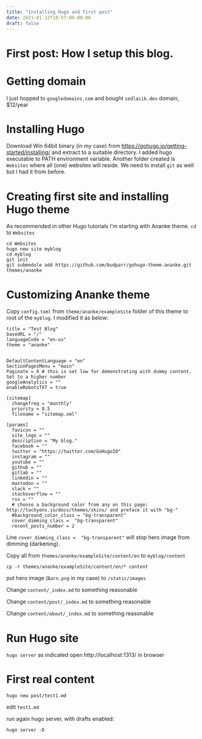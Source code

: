 ```yaml
---
title: "Installing Hugo and first post"
date: 2021-01-12T18:57:09-08:00
draft: false
---
```


First post: How I setup this blog.
===========
# Getting domain
I just hopped to `googledomains.com` and bought `sedlacik.dev` domain, $12/year

# Installing Hugo
Download Win 64bit binary (in my case) from https://gohugo.io/getting-started/installing/ and extract to a suitable directory.
I added hugo executable to PATH environment variable. Another folder created is `Websites` where all (one) websites will reside.
We need to install `git` as well but I had it from before.

# Creating first site and installing Hugo theme
As recommended in other Hugo tutorials I'm starting with Ananke theme.
`cd` to `Websites`
```shell
cd Websites
hugo new site myblog
cd myblog
git init
git submodule add https://github.com/budparr/gohugo-theme-ananke.git themes/ananke
```


# Customizing Ananke theme
Copy `config.toml` from `theme/ananke/exampleSite` folder of this theme to root of the `myblog`. 
I modified it as below:

```
title = "Test Blog"
baseURL = "/"
languageCode = "en-us"
theme = "ananke"


DefaultContentLanguage = "en"
SectionPagesMenu = "main"
Paginate = 8 # this is set low for demonstrating with dummy content. Set to a higher number
googleAnalytics = ""
enableRobotsTXT = true

[sitemap]
  changefreq = "monthly"
  priority = 0.5
  filename = "sitemap.xml"

[params]
  favicon = ""
  site_logo = ""
  description = "My blog."
  facebook = ""
  twitter = "https://twitter.com/GoHugoIO"
  instagram = ""
  youtube = ""
  github = ""
  gitlab = ""
  linkedin = ""
  mastodon = ""
  slack = ""
  stackoverflow = ""
  rss = ""
  # choose a background color from any on this page: http://tachyons.io/docs/themes/skins/ and preface it with "bg-"
  #background_color_class = "bg-transparent"
  cover_dimming_class =  "bg-transparent"
  recent_posts_number = 2
```
  
Line `cover_dimming_class =  "bg-transparent"` will stop hero image from dimming (darkening).

Copy all from `themes/ananke/exampleSite/content/en` to `myblog/content`

`cp -r themes/ananke/exampleSite/content/en/* content`

put hero image (`Barn.png` in my case) to `/static/images`

Change `content/_index.md` to something reasonable

Change `content/post/_index.md` to something reasonable

Change `content/about/_index.md` to something reasonable

# Run Hugo site
`hugo server`
as indicated open http://localhost:1313/ in browser

# First real content
`hugo new post/test1.md`

edit `test1.md`

run again hugo server, with drafts enabled: 

`hugo server -D`





